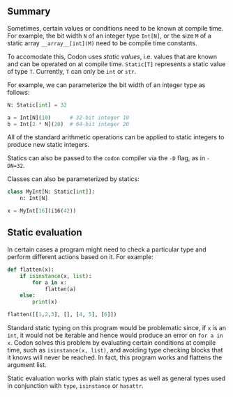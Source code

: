 ## Summary

Sometimes, certain values or conditions need to be known
at compile time. For example, the bit width `N` of an
integer type `Int[N]`, or the size `M` of a static array
`__array__[int](M)` need to be compile time constants.

To accomodate this, Codon uses *static values*, i.e.
values that are known and can be operated on at compile
time. `Static[T]` represents a static value of type `T`.
Currently, `T` can only be `int` or `str`.

For example, we can parameterize the bit width of an
integer type as follows:

``` python
N: Static[int] = 32

a = Int[N](10)      # 32-bit integer 10
b = Int[2 * N](20)  # 64-bit integer 20
```

All of the standard arithmetic operations can be applied
to static integers to produce new static integers.

Statics can also be passed to the `codon` compiler via the
`-D` flag, as in `-DN=32`.

Classes can also be parameterized by statics:

``` python
class MyInt[N: Static[int]]:
    n: Int[N]

x = MyInt[16](i16(42))
```

## Static evaluation

In certain cases a program might need to check a particular
type and perform different actions based on it. For example:

``` python
def flatten(x):
    if isinstance(x, list):
        for a in x:
            flatten(a)
    else:
        print(x)

flatten([[1,2,3], [], [4, 5], [6]])
```

Standard static typing on this program would be problematic
since, if `x` is an `int`, it would not be iterable and hence
would produce an error on `for a in x`. Codon solves this problem
by evaluating certain conditions at compile time, such as
`isinstance(x, list)`, and avoiding type checking blocks that it
knows will never be reached. In fact, this program works and flattens
the argument list.

Static evaluation works with plain static types as well as general
types used in conjunction with `type`, `isinstance` or `hasattr`.
